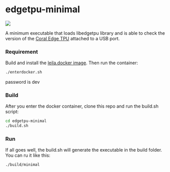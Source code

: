 # edgetpu-minimal

<img src="https://images-na.ssl-images-amazon.com/images/I/61Eautuke1L.__AC_SY300_SX300_QL70_FMwebp_.jpg"/>

A minimum executable that loads libedgetpu library and is able to check the version of the [Coral Edge TPU](https://coral.ai/products/accelerator/) attached to a USB port.

### Requirement

Build and install the [leila.docker image](https://github.com/jambamamba/leila.docker). Then run the container:

```bash
./enterdocker.sh
```
password is dev

### Build

After you enter the docker container, clone this repo and run the build.sh script:

```bash
cd edgetpu-minimal 
./build.sh
```

### Run

If all goes well, the build.sh will generate the executable in the build folder. You can ru it like this:

```bash
./build/minimal
```


